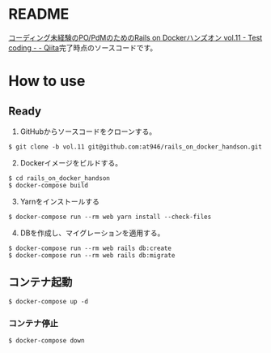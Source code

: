 # README
[コーディング未経験のPO/PdMのためのRails on Dockerハンズオン vol.11 - Test coding - - Qiita](https://qiita.com/at-946/items/42769b7a0d21895a1ab6)完了時点のソースコードです。

# How to use
## Ready
1. GitHubからソースコードをクローンする。

```
$ git clone -b vol.11 git@github.com:at946/rails_on_docker_handson.git
```

2. Dockerイメージをビルドする。

```
$ cd rails_on_docker_handson
$ docker-compose build
```

3. Yarnをインストールする

```
$ docker-compose run --rm web yarn install --check-files
```

4. DBを作成し、マイグレーションを適用する。

```
$ docker-compose run --rm web rails db:create
$ docker-compose run --rm web rails db:migrate
```

## コンテナ起動
```
$ docker-compose up -d
```

### コンテナ停止
```
$ docker-compose down
```

